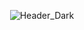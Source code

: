 <div align="center">

![Header_Dark](https://res.cloudinary.com/dr1tp0gwd/image/upload/v1738501229/cht43hg47cgltddc0zvs.webp#gh-dark-mode-only)

</div>
